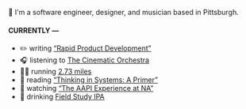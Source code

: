 👋 I'm a software engineer, designer, and musician based in Pittsburgh.

#### CURRENTLY —

* ✏️ writing [“Rapid Product Development”](https://amoscato.com/journal/rapid-product-development/)
* 🎧 listening to [The Cinematic Orchestra](https://www.last.fm/music/The+Cinematic+Orchestra/_/A+Caged+Bird%2FImitations+of+Life)
* 🏃‍♂️ running [2.73 miles](https://www.strava.com/activities/5505182539)
* 📘 reading [“Thinking in Systems: A Primer”](https://www.goodreads.com/book/show/18891716-thinking-in-systems)
* 🍿 watching [“The AAPI Experience at NA”](https://youtu.be/uiccwNSOGjU)
* 🍺 drinking [Field Study IPA](https://untappd.com/user/namoscato/checkin/1041552177)
